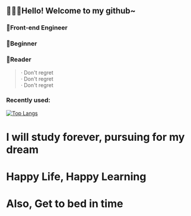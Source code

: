 ## <p text-align:center >🚀🚀🚀Hello! Welcome to my github~</p>

### 🌈Front-end Engineer
### 🌱Beginner
### 📗Reader

> · Don't regret<br/>
> · Don't regret<br/>
> · Don't regret<br/>


### Recently used:
[![Top Langs](https://github-readme-stats.vercel.app/api/top-langs/?username=iaqn&layout=compact)](https://github.com/anuraghazra/github-readme-stats)

# I will study forever, pursuing for my dream
# Happy Life, Happy Learning
# Also, Get to bed in time
